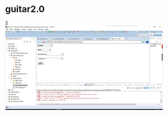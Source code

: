# guitar2.0
2
![](https://github.com/Sylvia1994/guitar2.0/blob/master/QQ%E6%88%AA%E5%9B%BE20160601214534.jpg?raw=true)
